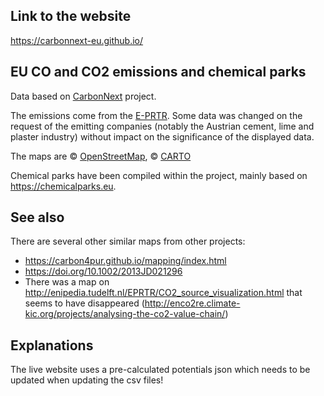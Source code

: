 ## Link to the website

https://carbonnext-eu.github.io/

## EU CO and CO2 emissions and chemical parks
Data based on [CarbonNext](http://carbonnext.eu/) project.

The emissions come from the [E-PRTR](http://prtr.ec.europa.eu). Some data was changed on the request of the emitting companies (notably the Austrian cement, lime and plaster industry) without impact on the significance of the displayed data.

The maps are &copy; [OpenStreetMap](http://www.openstreetmap.org/copyright), &copy; [CARTO](https://carto.com/attribution)

Chemical parks have been compiled within the project, mainly based on https://chemicalparks.eu.

## See also
There are several other similar maps from other projects:
* https://carbon4pur.github.io/mapping/index.html
* https://doi.org/10.1002/2013JD021296
* There was a map on http://enipedia.tudelft.nl/EPRTR/CO2_source_visualization.html that seems to have disappeared (http://enco2re.climate-kic.org/projects/analysing-the-co2-value-chain/)

## Explanations
The live website uses a pre-calculated potentials json which needs to be updated when updating the csv files!
